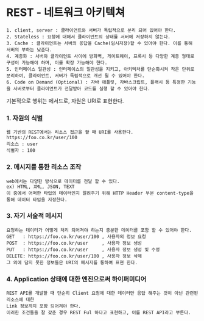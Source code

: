 # REST - 네트워크 아키텍쳐
    1. client, server : 클라이언트와 서버가 독립적으로 분리 되어 있어야 한다.
    2. Stateless : 요청에 대해서 클라이언트의 상태를 서버에 저장하지 않는다.
    3. Cache : 클라이언트는 서버의 응답을 Cache(임시저장)할 수 있어야 한다. 이를 통해 서버의 부하는 낮춘다.
    4. 계층화 : 서버와 클라이언트 사이에 방화벽, 게이트웨이, 프록시 등 다양한 계층 형태로 구성이 가능해야 하며, 이를 확장 가능해야 한다.
    5. 인터페이스 일관성 : 인터페이스의 일관성을 지키고, 아키텍처를 단순화시켜 작은 단위로 분리하여, 클라이언트, 서버가 독립적으로 개선 될 수 있어야 한다.
    6. Code on Demand (Optional) : 자바 애플릿, 자바스크립트, 플래시 등 특정한 기능을 서버로부터 클라이언트가 전달받아 코드를 실행 할 수 있어야 한다.
기본적으로 행위는 메서드로, 자원은 URI로 표현한다.

### 1. 자원의 식별
    웹 기반의 REST에서는 리소스 접근을 할 때 URI를 사용한다.
    https://foo.co.kr/user/100
    리소스 : user
    식별자 : 100

### 2. 메시지를 통한 리소스 조작
    web에서는 다양한 방식으로 데이터를 전달 할 수 있다.
    ex) HTML, XML, JSON, TEXT
    이 중에서 어떠한 타입의 데이터인지 알려주기 위해 HTTP Header 부분 content-type을 통해 데이터 타입을 지정한다.

### 3. 자기 서술적 메시지
    요청하는 데이터가 어떻게 처리 되어져야 하는지 충분한 데이터를 포함 할 수 있어야 한다.
    GET   : https://foo.co.kr/user/100 , 사용자의 정보 요청
    POST  : https://foo.co.kr/user     , 사용자 정보 생성
    PUT   : https://foo.co.kr/user     , 사용자 정보 생성 및 수정
    DELETE: https://foo.co.kr/user/100 , 사용자 정보 삭제
    그 외에 담지 못한 정보들은 URI의 메시지를 통하여 표현 한다.

### 4. Application 상태에 대한 엔진으로써 하이퍼미디어
    REST API를 개발할 때 단순히 Client 요청에 대한 데이터만 응답 해주는 것이 아닌 관련된 리소스에 대한
    Link 정보까지 포함 되어져야 한다.
    이러한 조건들을 잘 갖춘 경우 REST Ful 하다고 표현하고, 이를 REST API라고 부른다.
